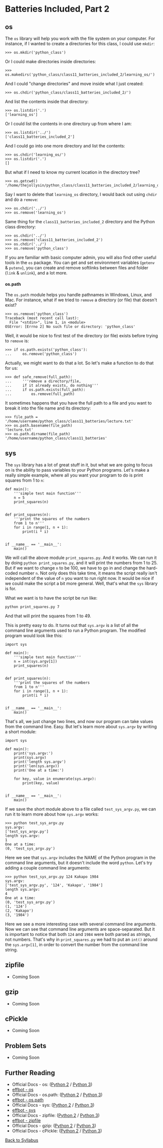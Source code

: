 # Batteries Included, Part 2

## os

The `os` library will help you work with the file system on your computer. For instance, if I wanted to create a directories for this class, I could use `mkdir`:

    >>> os.mkdir('python_class')

Or I could make directories inside directories:

    >>> os.makedirs('python_class/class11_batteries_included_2/learning_os/')

And I could "change directories" and move inside what I just created:

    >>> os.chdir('python_class/class11_batteries_included_2/')

And list the contents inside that directory:

    >>> os.listdir('.')
    ['learning_os']

Or I could list the contents in one directory up from where I am:

    >>> os.listdir('../')
    ['class11_batteries_included_2']

And I could go into one more directory and list the contents:

    >>> os.chdir('learning_os/')
    >>> os.listdir('.')
    []

But what if I need to know my current location in the directory tree?

    >>> os.getcwd()
    '/home/thejollysin/python_class/class11_batteries_included_2/learning_os'

Say I want to delete that `learning_os` directory, I would back out using `chdir` and do a `remove`:

    >>> os.chdir('../')
    >>> os.remove('learning_os')

Same thing for the `class11_batteries_included_2` directory and the Python class directory:

    >>> os.chdir('../')
    >>> os.remove('class11_batteries_included_2')
    >>> os.chdir('../')
    >>> os.remove('python_class')

If you are familiar with basic computer admin, you will also find other useful tools in the `os` package. You can get and set environment variables (`getenv` & `putenv`), you can create and remove softlinks between files and folder (`link` & `unlink`), and a lot more.

#### os.path

The `os.path` module helps you handle pathnames in Windows, Linux, and Mac. For instance, what if we tried to `remove` a directory (or file) that doesn't exist?

    >>> os.remove('python_class')
    Traceback (most recent call last):
      File "<stdin>", line 1, in <module>
    OSError: [Errno 2] No such file or directory: 'python_class'

Well, it would be nice to first test of the directory (or file) exists before trying to `remove` is:

    >>> if os.path.exists('python_class'):
    ...     os.remove('python_class')

Actually, we might want to do that a lot. So let's make a function to do that for us:

    >>> def safe_remove(full_path):
    ...     '''remove a directory/file,
    ...     if it already exists, do nothing'''
    ...     if os.path.exists(full_path):
    ...         os.remove(full_path)

It sometimes happens that you have the full path to a file and you want to break it into the file name and its directory:

    >>> file_path = '/home/username/python_class/class11_batteries/lecture.txt'
    >>> os.path.basename(file_path)
    'lecture.txt'
    >>> os.path.dirname(file_path)
    '/home/username/python_class/class11_batteries'

## sys

The `sys` library has a lot of great stuff in it, but what we are going to focus on is the ability to pass variables to your Python programs. Let's make a really simple example, where all you want your program to do is print squares from 1 to `n`:

    def main():
        '''simple test main function'''
        n = 5
        print_squares(n)
        
    
    def print_squares(n):
        '''print the squares of the numbers
        from 1 to n'''
        for i in range(1, n + 1):
            print(i * i)


    if __name__ == '__main__':
        main()

We will call the above module `print_squares.py`. And it works. We can run it by doing `python print_squares.py`, and it will print the numbers from 1 to 25. But if we want to change `n` to be 100, we have to go in and change the hard-coded number `n`. Not only does this take time, it means the script really isn't independent of the value of `n` you want to run right now. It would be nice if we could make the script a bit more general. Well, that's what the `sys` library is for.

What we want is to have the script be run like:

    python print_squares.py 7

And that will print the squares from 1 to 49.

This is pretty easy to do. It turns out that `sys.argv` is a list of all the command line arguments used to run a Python program. The modified program would look like this:

    import sys

    def main():
        '''simple test main function'''
        n = int(sys.argv[1])
        print_squares(n)
        
    
    def print_squares(n):
        '''print the squares of the numbers
        from 1 to n'''
        for i in range(1, n + 1):
            print(i * i)


    if __name__ == '__main__':
        main()

That's all, we just change two lines, and now our program can take values from the command line. Easy. But let's learn more about `sys.argv` by writing a short module:

    import sys
    
    def main():
        print('sys.argv:')
        print(sys.argv)
        print('length sys.argv')
        print('len(sys.argv))
        print('One at a time:')
        
        for key, value in enumerate(sys.argv):
            print(key, value)
    
    
    if __name__ == '__main__':
        main()

If we save the short module above to a file called `test_sys_argv.py`, we can run it to learn more about how `sys.argv` works:

    >>> python test_sys_argv.py
    sys.argv:
    ['test_sys_argv.py']
    length sys.argv:
    1
    One at a time:
    (0, 'test_sys_argv.py')

Here we see that `sys.argv` includes the NAME of the Python program in the command line arguments, but it doesn't include the word `python`. Let's try adding a couple command line arguments:


    >>> python test_sys_argv.py 124 Kakapo 1984
    sys.argv:
    ['test_sys_argv.py', '124', 'Kakapo', '1984']
    length sys.argv:
    4
    One at a time:
    (0, 'test_sys_argv.py')
    (1, '124')
    (2, 'Kakapo')
    (3, '1984')

Here we see a more interesting case with several command line arguments. Now we can see that command line arguments are space-separated. But it is important to notice that both `124` and `1984` were both parsed as *strings*, not numbers. That's why in `print_squares.py` we had to put an `int()` around the `sys.argv[1]`, in order to convert the number from the command line string.

## zipfile

 * Coming Soon

## gzip

 * Coming Soon

## cPickle

 * Coming Soon

## Problem Sets

 * Coming Soon

## Further Reading

 * Official Docs - os: ([Python 2](https://docs.python.org/2/library/os.html) / [Python 3](https://docs.python.org/3/library/os.html))
 * [effbot - os](http://www.effbot.org/librarybook/os.htm)
 * Official Docs - os.path: ([Python 2](https://docs.python.org/2/library/os.path.html#module-os.path) / [Python 3](https://docs.python.org/3/library/os.path.html#module-os.path))
 * [effbot - os.path](http://www.effbot.org/librarybook/os-path.htm)
 * Official Docs - sys: ([Python 2](https://docs.python.org/2/library/sys.html) / [Python 3](https://docs.python.org/3/library/sys.html))
 * [effbot - sys](http://www.effbot.org/librarybook/sys.htm)
 * Official Docs - zipfile: ([Python 2](https://docs.python.org/2/library/zipfile.html) / [Python 3](https://docs.python.org/3/library/zipfile.html))
 * [effbot - zipfile](http://effbot.org/librarybook/zipfile.htm)
 * Official Docs - gzip: ([Python 2](https://docs.python.org/2/library/gzip.html) / [Python 3](https://docs.python.org/3/library/gzip.html))
 * Official Docs - cPickle: ([Python 2](https://docs.python.org/2/library/pickle.html#module-cPickle) / [Python 3](https://docs.python.org/2/library/pickle.html#module-cPickle))

[Back to Syllabus](../../README.md)
